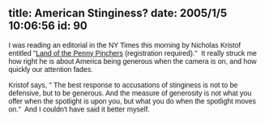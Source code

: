 title: American Stinginess?
date: 2005/1/5 10:06:56
id: 90
---
<font face="Arial">I was reading an editorial in the NY Times this morning by Nicholas Kristof entitled "[Land of the Penny Pinchers](http://www.nytimes.com/2005/01/05/opinion/05kris.html?oref=login&hp) (registration required)."  It really struck me how right he is about America being generous when the camera is on, and how quickly our attention fades.</font>

<font face="Arial">Kristof says, "</font> <font face="Times New Roman"><font face="Arial">The best response to accusations of stinginess is not to be defensive, but to be generous. And the measure of generosity is not what you offer when the spotlight is upon you, but what you do when the spotlight moves on."  And I couldn't have said it better myself.</font></font>